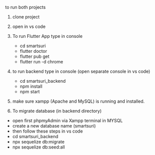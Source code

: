 to run both projects
1. clone project
2. open in vs code
3. To run Flutter App type in console
   - cd smartsuri
   - flutter doctor
   - flutter pub get
   - flutter run -d chrome
  
4. to run backend type in console (open separate console in vs code)
   - cd smartsuri_backend
   - npm install
   - npm start

5. make sure xampp (Apache and MySQL) is running and installed.
   
6. To migrate database (in backend directory)
  - open first phpmyAdmin via Xampp terminal in MYSQL
  - create a new database name (smartsuri)
  - then follow these steps in vs code
  - cd smartsuri_backend
  - npx sequelize db:migrate
  - npx sequelize db:seed:all
    
